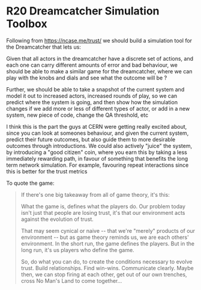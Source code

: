 # R20 Dreamcatcher Simulation Toolbox

Following from https://ncase.me/trust/ we should build a simulation tool for the Dreamcatcher that lets us:

Given that all actors in the dreamcatcher have a discrete set of actions, and each one can carry different amounts of error and bad behaviour, we should be able to make a similar game for the dreamcatcher, where we can play with the knobs and dials and see what the outcome will be ?

Further, we should be able to take a snapshot of the current system and model it out to increased actors, increased rounds of play, so we can predict where the system is going, and then show how the simulation changes if we add more or less of different types of actor, or add in a new system, new piece of code, change the QA threshold, etc

I think this is the part the guys at CERN were getting really excited about, since you can look at someones behaviour, and given the current system, predict their future outcomes, but also guide them to more desirable outcomes through introductions.
We could also actively "juice" the system, by introducing a "good citizen" coin, where you earn this by taking a less immediately rewarding path, in favour of something that benefits the long term network simulation.  For example, favouring repeat interactions since this is better for the trust metrics


To quote the game:
> If there's one big takeaway
> from all of game theory, it's this:
> 
> What the game is, defines what the players do.
> Our problem today isn't just that people are losing trust,
> it's that our environment acts against the evolution of trust.
> 
> That may seem cynical or naive -- that we're "merely" products of our environment -- but as game theory reminds us, we are each others' environment. In the short run, the game defines the players. But in the long run, it's us players who define the game.
> 
> So, do what you can do, to create the conditions necessary to evolve trust. Build relationships. Find win-wins. Communicate clearly. Maybe then, we can stop firing at each other, get out of our own trenches, cross No Man's Land to come together...